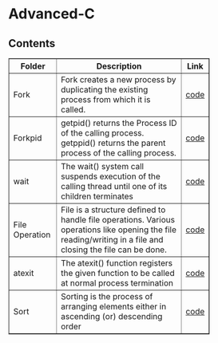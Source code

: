 # Advanced-C

<h2> Contents </h2>

<table style = "width : 80%" border = "1px solid black"> 
<tr>
<th>Folder</th>
<th>Description</th>
<th>Link</th>
</tr>

<tr>
<td> Fork </td>
<td> Fork creates a new process by duplicating the existing process from which it is called. </td>
<td><a href="https://github.com/abinashprabakar/Advanced-C/tree/main/fork"> code </a></td>
</tr>

<tr>
<td> Forkpid </td>
<td> getpid() returns the Process ID of the calling process. getppid() returns the parent process of the calling process.</td>
<td><a href="https://github.com/abinashprabakar/Advanced-C/tree/main/forkpid"> code </a></td>
</tr> 

<tr>
<td> wait </td>
<td> The wait() system call suspends execution of the calling thread until one of its children terminates </td>
<td><a href="https://github.com/abinashprabakar/Advanced-C/tree/main/forkwait"> code </a></td>
</tr> 

<tr>
<td> File Operation </td>
<td> File is a structure defined to handle file operations. Various operations like opening the file reading/writing in a
file and closing the file can be done. </td>
<td><a href="https://github.com/abinashprabakar/Advanced-C/tree/main/fileoperation"> code </a></td>
</tr> 

<tr>
<td> atexit </td>
<td> The atexit() function registers the given function to be called at normal process termination </td>
<td><a href="https://github.com/abinashprabakar/Advanced-C/tree/main/atexit"> code </a></td>
</tr>

<tr>          
<td> Sort </td>     
<td> Sorting is the process of arranging elements either in ascending (or) descending order  </td>
<td><a href="https://github.com/abinashprabakar/Advanced-C/tree/main/sort"> code </a></td>                                      
</tr>
</table>                                        

